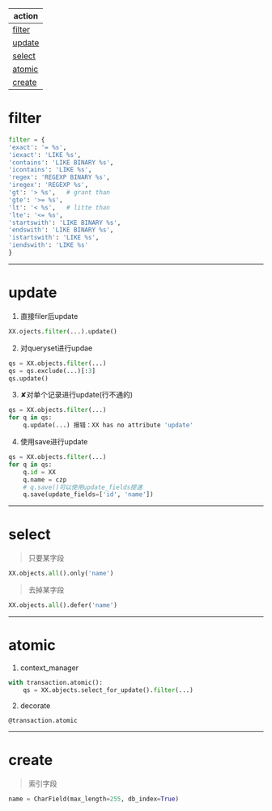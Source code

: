 action|
---|
[filter](#filter)|
[update](#update)|
[select](#select)|
[atomic](#atomic)|
[create](#create)|

# filter
```python
filter = {
'exact': '= %s',  
'iexact': 'LIKE %s',  
'contains': 'LIKE BINARY %s',  
'icontains': 'LIKE %s',  
'regex': 'REGEXP BINARY %s',  
'iregex': 'REGEXP %s',  
'gt': '> %s',   # grant than
'gte': '>= %s',  
'lt': '< %s',   # litte than
'lte': '<= %s',  
'startswith': 'LIKE BINARY %s',  
'endswith': 'LIKE BINARY %s',  
'istartswith': 'LIKE %s',  
'iendswith': 'LIKE %s'
}
```
---
# update
1. 直接filer后update
```python
XX.ojects.filter(...).update()
```
2. 对queryset进行updae
```python
qs = XX.objects.filter(...)
qs = qs.exclude(...)[:3]
qs.update()
```
3. ✘对单个记录进行update(行不通的)
```python
qs = XX.objects.filter(...)
for q in qs:
    q.update(...) 报错：XX has no attribute 'update'
```
4. 使用save进行update
```python
qs = XX.objects.filter(...)
for q in qs:
    q.id = XX
    q.name = czp
    # q.save()可以使用update_fields提速
    q.save(update_fields=['id', 'name'])
```
---
# select
> 只要某字段
```python
XX.objects.all().only('name')
```
> 去掉某字段
```python
XX.objects.all().defer('name')
```
---
# atomic
1. context_manager
```python
with transaction.atomic():
    qs = XX.objects.select_for_update().filter(...)
```
2. decorate
```
@transaction.atomic
```
---
# create
> 索引字段
```python
name = CharField(max_length=255, db_index=True)
```
